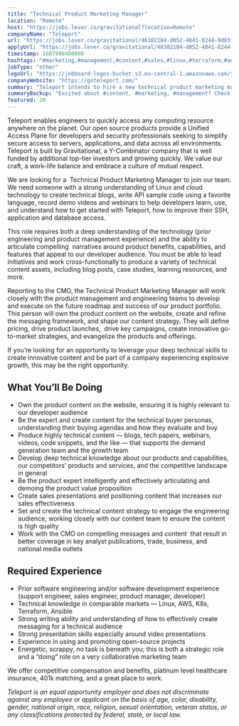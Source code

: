 ```yaml
---
title: "Technical Product Marketing Manager"
location: "Remote"
host: "https://jobs.lever.co/gravitational?location=Remote"
companyName: "Teleport"
url: "https://jobs.lever.co/gravitational/46382184-d052-4841-8244-9d03fbd8025e"
applyUrl: "https://jobs.lever.co/gravitational/46382184-d052-4841-8244-9d03fbd8025e/apply"
timestamp: 1607990400000
hashtags: "#marketing,#management,#content,#sales,#linux,#terraform,#ansible,#aws"
jobType: "other"
logoUrl: "https://jobboard-logos-bucket.s3.eu-central-1.amazonaws.com/teleport"
companyWebsite: "https://goteleport.com/"
summary: "Teleport intends to hire a new technical product marketing manager. If you have prior engineering and product management experience and the ability to articulate compelling narratives around product benefits, capabilities and features, consider applying."
summaryBackup: "Excited about #content, #marketing, #management? Check out this job post!"
featured: 20
---
```


Teleport enables engineers to quickly access any computing resource anywhere on the planet. Our open source products provide a Unified Access Plane for developers and security professionals seeking to simplify secure access to servers, applications, and data across all environments. Teleport is built by Gravitational, a Y-Combinator company that is well funded by additional top-tier investors and growing quickly. We value our craft, a work-life balance and embrace a culture of mutual respect.

We are looking for a  Technical Product Marketing Manager to join our team. We need someone with a strong understanding of Linux and cloud technology to create technical blogs, write API sample code using a favorite language, record demo videos and webinars to help developers learn, use, and understand how to get started with Teleport, how to improve their SSH, application and database access.

This role requires both a deep understanding of the technology (prior engineering and product management experience) and the ability to articulate compelling  narratives around product benefits, capabilities, and features that appeal to our developer audience. You must be able to lead initiatives and work cross-functionally to produce a variety of technical content assets, including blog posts, case studies, learning resources, and more.

Reporting to the CMO, the Technical Product Marketing Manager will work closely with the product management and engineering teams to develop and execute on the future roadmap and success of our product portfolio.  This person will own the product content on the website, create and refine the messaging framework, and shape our content strategy. They will define pricing, drive product launches,  drive key campaigns, create innovative go-to-market strategies, and evangelize the products and offerings.

If you’re looking for an opportunity to leverage your deep technical skills to create innovative content and be part of a company experiencing explosive growth, this may be the right opportunity. 

## What You’ll Be Doing

*   Own the product content on the website, ensuring it is highly relevant to our developer audience
*   Be the expert and create content for the technical buyer personas, understanding their buying agendas and how they evaluate and buy
*   Produce highly technical content — blogs, tech papers, webinars, videos, code snippets, and the like — that supports the demand generation team and the growth team 
*   Develop deep technical knowledge about our products and capabilities, our competitors’ products and services, and the competitive landscape in general
*   Be the product expert intelligently and effectively articulating and demoing the product value proposition
*   Create sales presentations and positioning content that increases our sales effectiveness 
*   Set and create the technical content strategy to engage the engineering audience, working closely with our content team to ensure the content is high quality 
*   Work with the CMO on compelling messages and content  that result in better coverage in key analyst publications, trade, business, and national media outlets

## Required Experience

*   Prior software engineering and/or software development experience (support engineer, sales engineer, product manager, developer)
*   Technical knowledge in comparable markets — Linux, AWS, K8s, Terraform, Ansible
*   Strong writing ability and understanding of how to effectively create messaging for a technical audience 
*   Strong presentation skills especially around video presentations
*   Experience in using and promoting open-source projects
*   Energetic, scrappy, no task is beneath you; this is both a strategic role and a “doing” role on a very collaborative marketing team

We offer competitive compensation and benefits, platinum level healthcare insurance, 401k matching, and a great place to work.

_Teleport is an equal opportunity employer and does not discriminate against any employee or applicant on the basis of age, color, disability, gender, national origin, race, religion, sexual orientation, veteran status, or any classifications protected by federal, state, or local law._
